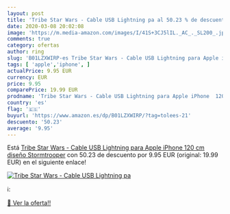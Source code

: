 ```yaml
---
layout: post
title: 'Tribe Star Wars - Cable USB Lightning pa al 50.23 % de descuento'
date: 2020-03-08 20:02:08
image: 'https://m.media-amazon.com/images/I/41S+3CJ5lIL._AC_._SL200_.jpg'
comments: true
category: ofertas
author: ring
slug: 'B01LZXWIRP-es Tribe Star Wars - Cable USB Lightning para Apple iPhone...'
tags: [ 'apple','iphone', ]
actualPrice: 9.95 EUR
currency: EUR
price: 9.95
comparePrice: 19.99 EUR
prodname: 'Tribe Star Wars - Cable USB Lightning para Apple iPhone  120 cm  diseño Stormtrooper'
country: 'es'
flag: '🇪🇸'
buyurl: 'https://www.amazon.es/dp/B01LZXWIRP/?tag=tolees-21'
descuento: '50.23'
average: '9.95'
---
```


Está [Tribe Star Wars - Cable USB Lightning para Apple iPhone  120 cm  diseño Stormtrooper](https://www.amazon.es/dp/B01LZXWIRP/?tag=tolees-21) con 50.23 de descuento por 9.95 EUR (original: 19.99 EUR) en el siguiente enlace!

[![Tribe Star Wars - Cable USB Lightning pa](https://m.media-amazon.com/images/I/41S+3CJ5lIL._AC_._SL200_.jpg)](https://www.amazon.es/dp/B01LZXWIRP/?tag=tolees-21)

ℹ️:


[🛒 Ver la oferta!!](https://www.amazon.es/dp/B01LZXWIRP/?tag=tolees-21)
